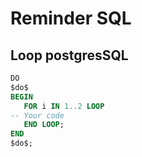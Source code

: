# Reminder SQL

## Loop postgresSQL

```sql
DO
$do$
BEGIN 
   FOR i IN 1..2 LOOP
-- Your code
   END LOOP;
END
$do$;
```
